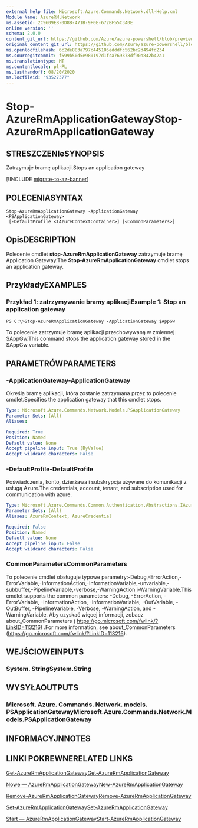 ```yaml
---
external help file: Microsoft.Azure.Commands.Network.dll-Help.xml
Module Name: AzureRM.Network
ms.assetid: 2C9609E8-0D8B-471B-9F0E-672BF55C3A0E
online version: ''
schema: 2.0.0
content_git_url: https://github.com/Azure/azure-powershell/blob/preview/src/ResourceManager/Network/Commands.Network/help/Stop-AzureRmApplicationGateway.md
original_content_git_url: https://github.com/Azure/azure-powershell/blob/preview/src/ResourceManager/Network/Commands.Network/help/Stop-AzureRmApplicationGateway.md
ms.openlocfilehash: 6c2de883a797c445105edddfc562bc2d494fd234
ms.sourcegitcommit: f599b50d5e980197d1fca769378df90a842b42a1
ms.translationtype: MT
ms.contentlocale: pl-PL
ms.lasthandoff: 08/20/2020
ms.locfileid: "93527377"
---
```

# <span data-ttu-id="962dd-101">Stop-AzureRmApplicationGateway</span><span class="sxs-lookup"><span data-stu-id="962dd-101">Stop-AzureRmApplicationGateway</span></span>

## <span data-ttu-id="962dd-102">STRESZCZENIe</span><span class="sxs-lookup"><span data-stu-id="962dd-102">SYNOPSIS</span></span>
<span data-ttu-id="962dd-103">Zatrzymuje bramę aplikacji.</span><span class="sxs-lookup"><span data-stu-id="962dd-103">Stops an application gateway</span></span>

[!INCLUDE [migrate-to-az-banner](../../includes/migrate-to-az-banner.md)]

## <span data-ttu-id="962dd-104">POLECENIA</span><span class="sxs-lookup"><span data-stu-id="962dd-104">SYNTAX</span></span>

```
Stop-AzureRmApplicationGateway -ApplicationGateway <PSApplicationGateway>
 [-DefaultProfile <IAzureContextContainer>] [<CommonParameters>]
```

## <span data-ttu-id="962dd-105">Opis</span><span class="sxs-lookup"><span data-stu-id="962dd-105">DESCRIPTION</span></span>
<span data-ttu-id="962dd-106">Polecenie cmdlet **stop-AzureRmApplicationGateway** zatrzymuje bramę Application Gateway.</span><span class="sxs-lookup"><span data-stu-id="962dd-106">The **Stop-AzureRmApplicationGateway** cmdlet stops an application gateway.</span></span>

## <span data-ttu-id="962dd-107">Przykłady</span><span class="sxs-lookup"><span data-stu-id="962dd-107">EXAMPLES</span></span>

### <span data-ttu-id="962dd-108">Przykład 1: zatrzymywanie bramy aplikacji</span><span class="sxs-lookup"><span data-stu-id="962dd-108">Example 1: Stop an application gateway</span></span>
```
PS C:\>Stop-AzureRmApplicationGateway -ApplicationGateway $AppGw
```

<span data-ttu-id="962dd-109">To polecenie zatrzymuje bramę aplikacji przechowywaną w zmiennej $AppGw.</span><span class="sxs-lookup"><span data-stu-id="962dd-109">This command stops the application gateway stored in the $AppGw variable.</span></span>

## <span data-ttu-id="962dd-110">PARAMETRÓW</span><span class="sxs-lookup"><span data-stu-id="962dd-110">PARAMETERS</span></span>

### <span data-ttu-id="962dd-111">-ApplicationGateway</span><span class="sxs-lookup"><span data-stu-id="962dd-111">-ApplicationGateway</span></span>
<span data-ttu-id="962dd-112">Określa bramę aplikacji, która zostanie zatrzymana przez to polecenie cmdlet.</span><span class="sxs-lookup"><span data-stu-id="962dd-112">Specifies the application gateway that this cmdlet stops.</span></span>

```yaml
Type: Microsoft.Azure.Commands.Network.Models.PSApplicationGateway
Parameter Sets: (All)
Aliases: 

Required: True
Position: Named
Default value: None
Accept pipeline input: True (ByValue)
Accept wildcard characters: False
```

### <span data-ttu-id="962dd-113">-DefaultProfile</span><span class="sxs-lookup"><span data-stu-id="962dd-113">-DefaultProfile</span></span>
<span data-ttu-id="962dd-114">Poświadczenia, konto, dzierżawa i subskrypcja używane do komunikacji z usługą Azure.</span><span class="sxs-lookup"><span data-stu-id="962dd-114">The credentials, account, tenant, and subscription used for communication with azure.</span></span>

```yaml
Type: Microsoft.Azure.Commands.Common.Authentication.Abstractions.IAzureContextContainer
Parameter Sets: (All)
Aliases: AzureRmContext, AzureCredential

Required: False
Position: Named
Default value: None
Accept pipeline input: False
Accept wildcard characters: False
```

### <span data-ttu-id="962dd-115">CommonParameters</span><span class="sxs-lookup"><span data-stu-id="962dd-115">CommonParameters</span></span>
<span data-ttu-id="962dd-116">To polecenie cmdlet obsługuje typowe parametry:-Debug,-ErrorAction,-ErrorVariable,-InformationAction,-InformationVariable,-unvariable,-subbuffer,-PipelineVariable,-verbose,-WarningAction i-WarningVariable.</span><span class="sxs-lookup"><span data-stu-id="962dd-116">This cmdlet supports the common parameters: -Debug, -ErrorAction, -ErrorVariable, -InformationAction, -InformationVariable, -OutVariable, -OutBuffer, -PipelineVariable, -Verbose, -WarningAction, and -WarningVariable.</span></span> <span data-ttu-id="962dd-117">Aby uzyskać więcej informacji, zobacz about_CommonParameters ( https://go.microsoft.com/fwlink/?LinkID=113216) .</span><span class="sxs-lookup"><span data-stu-id="962dd-117">For more information, see about_CommonParameters (https://go.microsoft.com/fwlink/?LinkID=113216).</span></span>

## <span data-ttu-id="962dd-118">WEJŚCIOWE</span><span class="sxs-lookup"><span data-stu-id="962dd-118">INPUTS</span></span>

### <span data-ttu-id="962dd-119">System. String</span><span class="sxs-lookup"><span data-stu-id="962dd-119">System.String</span></span>

## <span data-ttu-id="962dd-120">WYSYŁA</span><span class="sxs-lookup"><span data-stu-id="962dd-120">OUTPUTS</span></span>

### <span data-ttu-id="962dd-121">Microsoft. Azure. Commands. Network. models. PSApplicationGateway</span><span class="sxs-lookup"><span data-stu-id="962dd-121">Microsoft.Azure.Commands.Network.Models.PSApplicationGateway</span></span>

## <span data-ttu-id="962dd-122">INFORMACYJN</span><span class="sxs-lookup"><span data-stu-id="962dd-122">NOTES</span></span>

## <span data-ttu-id="962dd-123">LINKI POKREWNE</span><span class="sxs-lookup"><span data-stu-id="962dd-123">RELATED LINKS</span></span>

[<span data-ttu-id="962dd-124">Get-AzureRmApplicationGateway</span><span class="sxs-lookup"><span data-stu-id="962dd-124">Get-AzureRmApplicationGateway</span></span>](./Get-AzureRmApplicationGateway.md)

[<span data-ttu-id="962dd-125">Nowe — AzureRmApplicationGateway</span><span class="sxs-lookup"><span data-stu-id="962dd-125">New-AzureRmApplicationGateway</span></span>](./New-AzureRmApplicationGateway.md)

[<span data-ttu-id="962dd-126">Remove-AzureRmApplicationGateway</span><span class="sxs-lookup"><span data-stu-id="962dd-126">Remove-AzureRmApplicationGateway</span></span>](./Remove-AzureRmApplicationGateway.md)

[<span data-ttu-id="962dd-127">Set-AzureRmApplicationGateway</span><span class="sxs-lookup"><span data-stu-id="962dd-127">Set-AzureRmApplicationGateway</span></span>](./Set-AzureRmApplicationGateway.md)

[<span data-ttu-id="962dd-128">Start — AzureRmApplicationGateway</span><span class="sxs-lookup"><span data-stu-id="962dd-128">Start-AzureRmApplicationGateway</span></span>](./Start-AzureRmApplicationGateway.md)



